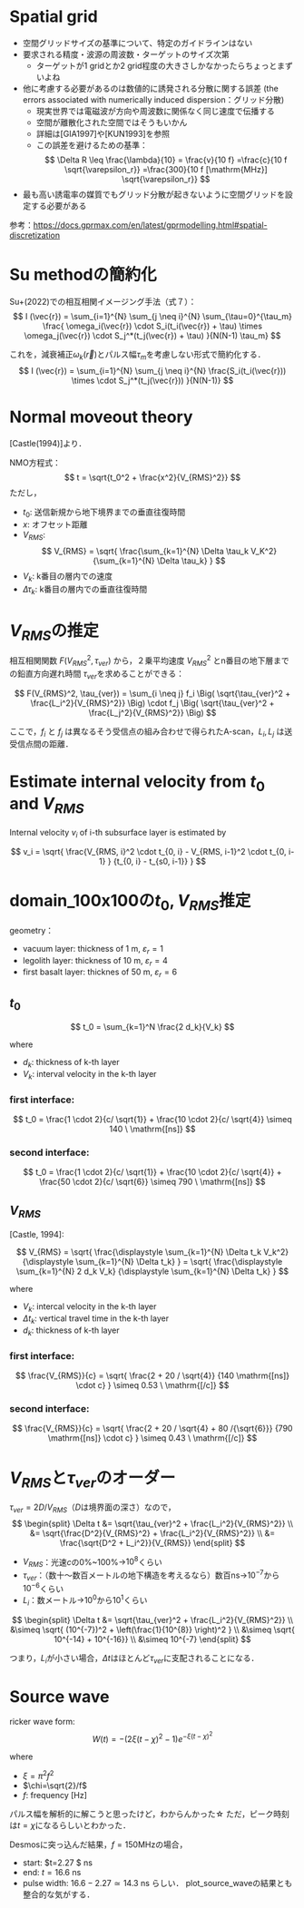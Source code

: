 # Spatial grid
- 空間グリッドサイズの基準について、特定のガイドラインはない
- 要求される精度・波源の周波数・ターゲットのサイズ次第
    - ターゲットが1 gridとか2 grid程度の大きさしかなかったらちょっとまずいよね
- 他に考慮する必要があるのは数値的に誘発される分散に関する誤差 (the errors associated with numerically induced dispersion：グリッド分散)
    - 現実世界では電磁波が方向や周波数に関係なく同じ速度で伝播する
    - 空間が離散化された空間ではそうもいかん
    - 詳細は[GIA1997]や[KUN1993]を参照
    - この誤差を避けるための基準：
$$
\Delta R 
\leq \frac{\lambda}{10}
= \frac{v}{10 f}
=\frac{c}{10 f \sqrt{\varepsilon_r}}
=\frac{300}{10 f [\mathrm{MHz}] \sqrt{\varepsilon_r}}
$$
- 最も高い誘電率の媒質でもグリッド分散が起きないように空間グリッドを設定する必要がある

参考：https://docs.gprmax.com/en/latest/gprmodelling.html#spatial-discretization


# Su methodの簡約化
Su+(2022)での相互相関イメージング手法（式７）：
$$
I (\vec{r}) = \sum_{i=1}^{N} \sum_{j \neq i}^{N} \sum_{\tau=0}^{\tau_m} \frac{ \omega_i(\vec{r}) \cdot S_i(t_i(\vec{r}) + \tau) \times \omega_j(\vec{r}) \cdot S_j^*(t_j(\vec{r}) + \tau) }{N(N-1) \tau_m}
$$


これを，減衰補正$\omega_k(\vec{r})$とパルス幅$\tau_m$を考慮しない形式で簡約化する．
$$
I (\vec{r}) = \sum_{i=1}^{N} \sum_{j \neq i}^{N} \frac{S_i(t_i(\vec{r})) \times \cdot S_j^*(t_j(\vec{r})) }{N(N-1)} 
$$



# Normal moveout theory
[Castle(1994)]より．

NMO方程式：
$$
t = \sqrt{t_0^2 + \frac{x^2}{V_{RMS}^2}}
$$
ただし，
- $t_0$: 送信新規から地下境界までの垂直往復時間
- $x$: オフセット距離
- $V_{RMS}$:
$$
V_{RMS} = \sqrt{
    \frac{\sum_{k=1}^{N} \Delta \tau_k V_K^2} {\sum_{k=1}^{N} \Delta \tau_k}
    }
$$
- $V_k$: k番目の層内での速度
- $\Delta \tau_k$: k番目の層内での垂直往復時間


# $V_{RMS}$の推定
相互相関関数 $F(V_{RMS}^2, \tau_{ver})$ から，２乗平均速度 $V_{RMS}^2$ とn番目の地下層までの鉛直方向遅れ時間 $\tau_{ver}$を求めることができる：

$$
F(V_{RMS}^2, \tau_{ver}) = \sum_{i \neq j} f_i \Big( \sqrt{\tau_{ver}^2 + \frac{L_i^2}{V_{RMS}^2}} \Big) \cdot f_j \Big( \sqrt{\tau_{ver}^2 + \frac{L_j^2}{V_{RMS}^2}} \Big)
$$

ここで，$f_i$ と $f_j$ は異なるそう受信点の組み合わせで得られたA-scan，$L_i, L_j$ は送受信点間の距離．


# Estimate internal velocity from $t_0$ and $V_{RMS}$
Internal velocity $v_i$ of i-th subsurface layer is estimated by

$$
v_i = \sqrt{
\frac{V_{RMS, i}^2 \cdot t_{0, i} - V_{RMS, i-1}^2 \cdot t_{0, i-1}
}
{t_{0, i} - t_{s0, i-1}}
}
$$

# domain_100x100の$t_0, V_{RMS}$推定

geometry：

- vacuum layer: thickness of 1 m, $\varepsilon_r = 1$
- legolith layer: thickness of 10 m, $\varepsilon_r = 4$
- first basalt layer: thicknes of 50 m, $\varepsilon_r = 6$

## $t_0$
$$
t_0 = \sum_{k=1}^N \frac{2 d_k}{V_k}
$$

where
- $d_k$: thickness of k-th layer
- $V_k$: interval velocity in the k-th layer

### first interface:
$$
t_0 = \frac{1 \cdot 2}{c/ \sqrt{1}} + \frac{10 \cdot 2}{c/ \sqrt{4}} \simeq 140 \ \mathrm{[ns]}
$$

###  second interface:
$$
t_0 = \frac{1 \cdot 2}{c/ \sqrt{1}} + \frac{10 \cdot 2}{c/ \sqrt{4}} + \frac{50 \cdot 2}{c/ \sqrt{6}} \simeq 790 \ \mathrm{[ns]}
$$

## $V_{RMS}$
[Castle, 1994]:

$$
V_{RMS} = \sqrt{
    \frac{\displaystyle \sum_{k=1}^{N} \Delta t_k V_k^2}
    {\displaystyle \sum_{k=1}^{N} \Delta t_k}
}
= \sqrt{
    \frac{\displaystyle \sum_{k=1}^{N} 2 d_k V_k}
    {\displaystyle \sum_{k=1}^{N} \Delta t_k}
}
$$

where
- $V_k$: intercal velocity in the k-th layer
- $\Delta t_k$: vertical travel time in the k-th layer
- $d_k$: thickness of k-th layer

### first interface:
$$
\frac{V_{RMS}}{c} = \sqrt{
     \frac{2 + 20 / \sqrt{4}}
     {140 \mathrm{[ns]} \cdot c}
     }
    \simeq 0.53 \ \mathrm{[/c]}
$$

###  second interface:
$$
\frac{V_{RMS}}{c} = \sqrt{
     \frac{2 + 20 / \sqrt{4} + 80 /{\sqrt{6}}}
     {790 \mathrm{[ns]} \cdot c}
     } \simeq 0.43 \ \mathrm{[/c]}
$$

# $V_{RMS}$と$\tau_{ver}$のオーダー
$\tau_{ver} = 2D / V_{RMS}$（$D$は境界面の深さ）なので，
$$
\begin{split}
\Delta t &= \sqrt{\tau_{ver}^2 + \frac{L_i^2}{V_{RMS}^2}} \\
&= \sqrt{\frac{D^2}{V_{RMS}^2} + \frac{L_i^2}{V_{RMS}^2}} \\
&= \frac{\sqrt{D^2 + L_i^2}}{V_{RMS}}
\end{split}
$$

- $V_{RMS}$：光速$c$の0%~100%→$10^8$くらい
- $\tau_{ver}$：（数十〜数百メートルの地下構造を考えるなら）数百ns→$10^{-7}$から$10^{-6}$くらい
- $L_i$：数メートル→$10^0$から$10^1$くらい

$$
\begin{split}
\Delta t &= \sqrt{\tau_{ver}^2 + \frac{L_i^2}{V_{RMS}^2}} \\
&\simeq \sqrt{ (10^{-7})^2 + \left(\frac{1}{10^{8}} \right)^2 } \\
&\simeq \sqrt{ 10^{-14} + 10^{-16}} \\
&\simeq 10^{-7}
\end{split}
$$

つまり，$L_i$が小さい場合，$\Delta t$はほとんど$\tau_{ver}$に支配されることになる．


# Source wave
ricker wave form:
$$
W(t) = - \Big( 2 \xi (t - \chi)^2 - 1 \Big) e^{-\xi (t - \chi)^2}
$$

where
- $\xi=\pi^2 f^2$
- $\chi=\sqrt{2}/f$
- $f$: frequency [Hz]

パルス幅を解析的に解こうと思ったけど，わからんかった☆
ただ，ピーク時刻は$t=\chi$になるらしいとわかった．

Desmosに突っ込んだ結果，$f=150$MHzの場合，
- start: $t=2.27 $ ns
- end: $t=16.6$ ns
- pulse width: $16.6 - 2.27 \simeq 14.3$ ns
らしい．
plot_source_waveの結果とも整合的な気がする．

